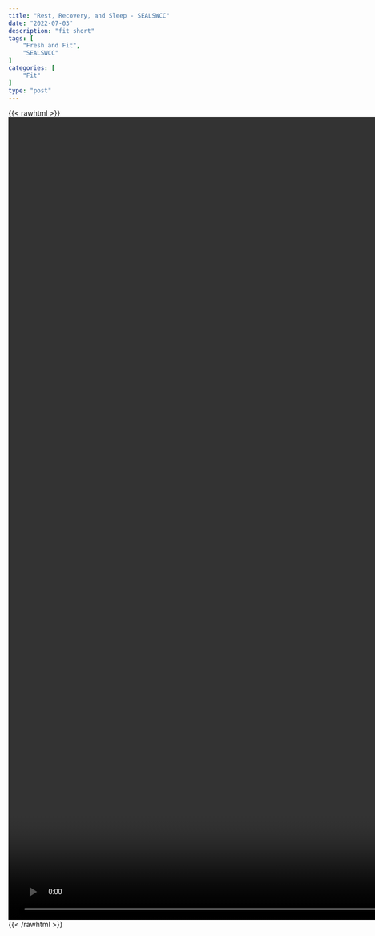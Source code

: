 ```yaml
---
title: "Rest, Recovery, and Sleep - SEALSWCC"
date: "2022-07-03"
description: "fit short"
tags: [
    "Fresh and Fit",
    "SEALSWCC"
]
categories: [
    "Fit"
]
type: "post"
---
```

{{< rawhtml >}}
    <video style="height:40vh;width:auto" overflow="hidden" controls>
        <source src="https://lectures.dev00ps.com/Fit/PODCAST%20Episode%2033%20%7C%20Fitness%20Series%20-%20Rest%2C%20Recovery%20and%20Sleep%20%7C%20SEALSWCC.COM.mp4" type="video/mp4"> 
    </video>
{{< /rawhtml >}}

